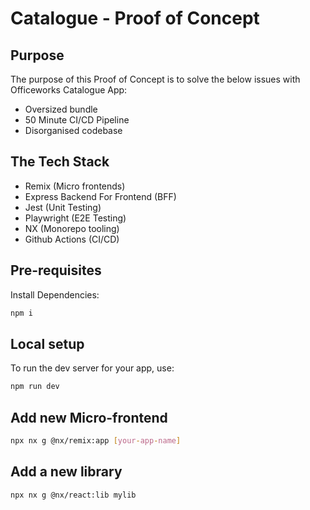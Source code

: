 # Catalogue - Proof of Concept

## Purpose

The purpose of this Proof of Concept is to solve the below issues with Officeworks Catalogue App:
- Oversized bundle
- 50 Minute CI/CD Pipeline
- Disorganised codebase

## The Tech Stack
- Remix (Micro frontends)
- Express Backend For Frontend (BFF)
- Jest (Unit Testing)
- Playwright (E2E Testing)
- NX (Monorepo tooling)
- Github Actions (CI/CD)

## Pre-requisites

Install Dependencies:
```sh
npm i
```

## Local setup

To run the dev server for your app, use:

```sh
npm run dev
```

## Add new Micro-frontend

```sh
npx nx g @nx/remix:app [your-app-name]
```

## Add a new library

```sh
npx nx g @nx/react:lib mylib
```